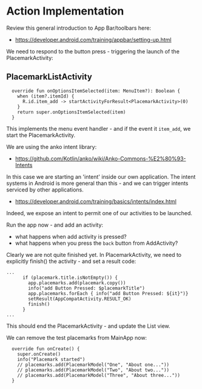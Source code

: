 # Action Implementation

Review this general introduction to App Bar/toolbars here:

- <https://developer.android.com/training/appbar/setting-up.html>


We need to respond to the button press - triggering the launch of the PlacemarkActivity:

## PlacemarkListActivity

~~~
  override fun onOptionsItemSelected(item: MenuItem?): Boolean {
    when (item?.itemId) {
      R.id.item_add -> startActivityForResult<PlacemarkActivity>(0)
    }
    return super.onOptionsItemSelected(item)
  }
~~~

This implements the menu event handler - and if the event it `item_add`, we start the PlacemarkActivity.

We are using the anko intent library:

- <https://github.com/Kotlin/anko/wiki/Anko-Commons-%E2%80%93-Intents>

In this case we are starting an 'intent' inside our own application. The intent systems in Android is more general than this - and we can trigger intents serviced by other applications.

- <https://developer.android.com/training/basics/intents/index.html>

Indeed, we expose an intent to permit one of our activities to be launched.

Run the app now - and add an activity:

- what happens when add activity is pressed?
- what happens when you press the `back` button from AddActivity?

Clearly we are not quite finished yet. In PlacemarkActivity, we need to explicitly finish() the activity - and set a result code:

~~~
...
      if (placemark.title.isNotEmpty()) {
        app.placemarks.add(placemark.copy())
        info("add Button Pressed: $placemarkTitle")
        app.placemarks.forEach { info("add Button Pressed: ${it}")}
        setResult(AppCompatActivity.RESULT_OK)
        finish()
      }
...        
~~~

This should end the PlacemarkActivity - and update the List view.

We can remove the test placemarks from MainApp now:

~~~
  override fun onCreate() {
    super.onCreate()
    info("Placemark started")
    // placemarks.add(PlacemarkModel("One", "About one..."))
    // placemarks.add(PlacemarkModel("Two", "About two..."))
    // placemarks.add(PlacemarkModel("Three", "About three..."))
  }
~~~